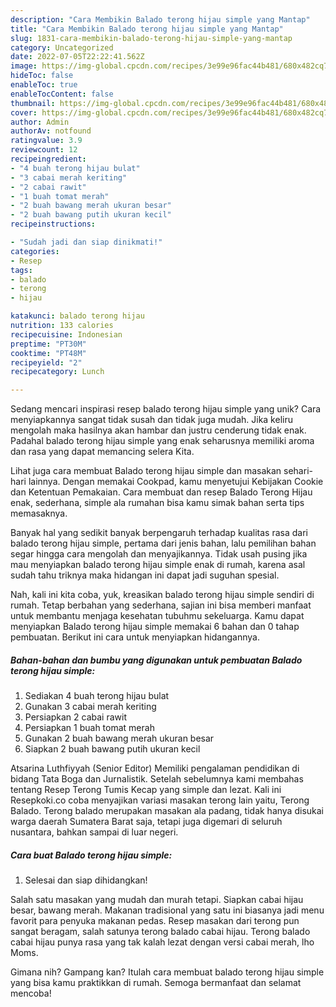 ```yaml
---
description: "Cara Membikin Balado terong hijau simple yang Mantap"
title: "Cara Membikin Balado terong hijau simple yang Mantap"
slug: 1831-cara-membikin-balado-terong-hijau-simple-yang-mantap
category: Uncategorized
date: 2022-07-05T22:22:41.562Z
image: https://img-global.cpcdn.com/recipes/3e99e96fac44b481/680x482cq70/balado-terong-hijau-simple-foto-resep-utama.jpg
hideToc: false
enableToc: true
enableTocContent: false
thumbnail: https://img-global.cpcdn.com/recipes/3e99e96fac44b481/680x482cq70/balado-terong-hijau-simple-foto-resep-utama.jpg
cover: https://img-global.cpcdn.com/recipes/3e99e96fac44b481/680x482cq70/balado-terong-hijau-simple-foto-resep-utama.jpg
author: Admin
authorAv: notfound
ratingvalue: 3.9
reviewcount: 12
recipeingredient:
- "4 buah terong hijau bulat"
- "3 cabai merah keriting"
- "2 cabai rawit"
- "1 buah tomat merah"
- "2 buah bawang merah ukuran besar"
- "2 buah bawang putih ukuran kecil"
recipeinstructions:

- "Sudah jadi dan siap dinikmati!"
categories:
- Resep
tags:
- balado
- terong
- hijau

katakunci: balado terong hijau 
nutrition: 133 calories
recipecuisine: Indonesian
preptime: "PT30M"
cooktime: "PT48M"
recipeyield: "2"
recipecategory: Lunch

---
```





Sedang mencari inspirasi resep balado terong hijau simple yang unik? Cara menyiapkannya sangat tidak susah dan tidak juga mudah. Jika keliru mengolah maka hasilnya akan hambar dan justru cenderung tidak enak. Padahal balado terong hijau simple yang enak seharusnya memiliki aroma dan rasa yang dapat memancing selera Kita.





Lihat juga cara membuat Balado terong hijau simple dan masakan sehari-hari lainnya. Dengan memakai Cookpad, kamu menyetujui Kebijakan Cookie dan Ketentuan Pemakaian. Cara membuat dan resep Balado Terong Hijau enak, sederhana, simple ala rumahan bisa kamu simak bahan serta tips memasaknya.

Banyak hal yang sedikit banyak berpengaruh terhadap kualitas rasa dari balado terong hijau simple, pertama dari jenis bahan, lalu pemilihan bahan segar hingga cara mengolah dan menyajikannya. Tidak usah pusing jika mau menyiapkan balado terong hijau simple enak di rumah, karena asal sudah tahu triknya maka hidangan ini dapat jadi suguhan spesial.






Nah, kali ini kita coba, yuk, kreasikan balado terong hijau simple sendiri di rumah. Tetap berbahan yang sederhana, sajian ini bisa memberi manfaat untuk membantu menjaga kesehatan tubuhmu sekeluarga. Kamu dapat menyiapkan Balado terong hijau simple memakai 6 bahan dan 0 tahap pembuatan. Berikut ini cara untuk menyiapkan hidangannya.

<!--inarticleads1-->

##### Bahan-bahan dan bumbu yang digunakan untuk pembuatan Balado terong hijau simple:

1. Sediakan 4 buah terong hijau bulat
1. Gunakan 3 cabai merah keriting
1. Persiapkan 2 cabai rawit
1. Persiapkan 1 buah tomat merah
1. Gunakan 2 buah bawang merah ukuran besar
1. Siapkan 2 buah bawang putih ukuran kecil


Atsarina Luthfiyyah (Senior Editor) Memiliki pengalaman pendidikan di bidang Tata Boga dan Jurnalistik. Setelah sebelumnya kami membahas tentang Resep Terong Tumis Kecap yang simple dan lezat. Kali ini Resepkoki.co coba menyajikan variasi masakan terong lain yaitu, Terong Balado. Terong balado merupakan masakan ala padang, tidak hanya disukai warga daerah Sumatera Barat saja, tetapi juga digemari di seluruh nusantara, bahkan sampai di luar negeri. 

<!--inarticleads2-->

##### Cara buat Balado terong hijau simple:


1. Selesai dan siap dihidangkan!

Salah satu masakan yang mudah dan murah tetapi. Siapkan cabai hijau besar, bawang merah. Makanan tradisional yang satu ini biasanya jadi menu favorit para penyuka makanan pedas. Resep masakan dari terong pun sangat beragam, salah satunya terong balado cabai hijau. Terong balado cabai hijau punya rasa yang tak kalah lezat dengan versi cabai merah, lho Moms. 

Gimana nih? Gampang kan? Itulah cara membuat balado terong hijau simple yang bisa kamu praktikkan di rumah. Semoga bermanfaat dan selamat mencoba!

